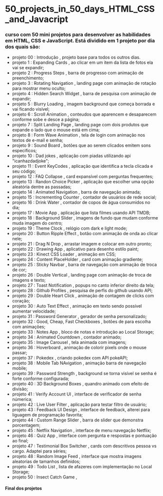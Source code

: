 # 50_projects_in_50_days_HTML_CSS_and_Javacript
### curso com 50 mini projetos para desenvolver as habilidades em HTML, CSS e JavaScript. Está dividido em 1 projeto por dia dos quais são:

- projeto 00 : Introdução , projeto base para todos os outros dias.
- projeto 1 : Expanding Cards , ao clicar em um item da lista de fotos ela vai se expandir;
- projeto 2 : Progress Steps , barra de progresso com animação de preenchimento;
- projeto 3 : Rotating Navigation , landing page com animação de rotação para mostrar menu oculto;
- projeto 4 : Hidden Search Widget , barra de pesquisa com animação de expandir;
- projeto 5 : Blurry Loading , imagem background que começa borrada e vai ficando visível;
- projeto 6 : Scroll Animation , conteudos que aparencem e desaparecem conforme sobe e desce a página;
- projeto 7 : Split Landing Page , landing page com dois produtos que expande o lado que o mouse está em cima;
- projeto 8 : Form Wave Animation , tela de login com animação nos textos de e-mail e senha;
- projeto 9 : Sound Board , botões que ao serem clicados emitem sons especificos;
- projeto 10 : Dad jokes , aplicação com piadas utilizando api "icanhazdadjoke";
- projeto 11 : Event KeyCodes , aplicação que identifica a tecla clicada e seu código;
- projeto 12 : FAQ  Collapse , card expansível com perguntas frequentes;
- projeto 13 : Randon Choice Picker , aplicação que escolher uma opção aleatória dentre as passadas;
- projeto 14 : Animated Navigation , barra de navegação animada;
- projeto 15 : Incrementing Counter ,  contador de usuários de rede social;
- projeto 16 : Drink Water , contador de copos de água consumidos no dia;
- projeto 17 : Movie App , aplicação que lista filmes usando API TMDB;
- projeto 18 : Background Slider , imagens de fundo que mudam conforme muda imagem do centro;
- projeto 19 : Theme Clock , relógio com dark e light mode;
- projeto 20 : Button Ripple Effect , botão com animação de onda ao clicar nele;
- projeto 21 : Drag N Drop , arrastar imagem e colocar em outro pronto;
- projeto 22 : Drawing App , aplicativo para desenho estilo paint;
- projeto 23 : Kinect CSS Loader , animação em CSS;
- projeto 24 : Content PlaceHolder ,  card com animação gradiente;
- projeto 25 : Sticky Navbar , barra de navegação com animação de troca de cor;
- projeto 26 : Double Vertical , landing page com animação de troca de imagens e texto;
- projeto 27 : Toast Notification , popups no canto inferior direito da tela;
- projeto 28 : Github Profiles , pesquisa de perfis do github usando API;
- projeto 29 : Double Heart Click , animação de contagem de clicks com coração;
- projeto 30 : Auto Text Effect , animação em texto sendo possível aumentar velocidade;
- projeto 31 : Password Generator , gerador de senha personalizado;
- projeto 32 : Good, Cheap, Fast Checkboxes , botôes de para escolha com animações;
- projeto 33 : Notes App , bloco de notas e introdução ao Local Storage;
- projeto 34 :  Animated Countdown , contador animado;
- projeto 35 : Image Carousel , tela animada com imagens;
- projeto 36 : Hoverboard , animação de colorir pixels onde o mouse passar;
- projeto 37 : Pokedex , criando pokedex com API pokeAPI;
- projeto 38 : Mobile Tab NAvigation , animação barra de navegação mobile;
- projeto 39 : Password Strength , background se torna visível se senha é forte conforme configurada;
- projeto 40 : 3D Background Boxes , quandro animado com efeito de divisão;
- projeto 41 : Verify Account UI , interface de verificador de senha númerica; 
- projeto 42 : Live User Filter , aplicação para testar filtro de usuário;
- projeto 43 : Feedback UI Design , interface de feedback, alterei para liguagem de programação favorita;
- projeto 44 : Custom Range Slider , barra de slider que demonstra porcentagem;
- projeto 45 : Netflix Navigation , interface de menu navegação Netflix;
- projeto 46 : Quiz App , interface com pergunta e respostas e pontuação ao final;
- projeto 47 : Testimonial Box Switcher , cards com descritivos pessoa vs cargo. Adaptei para séries;
- projeto 48 : Random Image Feed , interface que mostra imagens aleatorias de tamanhos definidos;
- projeto 49 : Todo List , lista de afazeres com implementação no Local Storage;
- projeto 50 : Insect Catch Game , 

#### Final dos projetos
